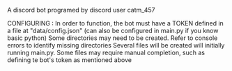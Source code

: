 A discord bot programed by discord user catm_457

CONFIGURING :
In order to function, the bot must have a TOKEN defined in a file at "data/config.json" (can also be configured in main.py if you know basic python)
Some directories may need to be created. Refer to console errors to identify missing directories
Several files will be created will initially running main.py. Some files may require manual completion, such as defining te bot's token as mentioned above